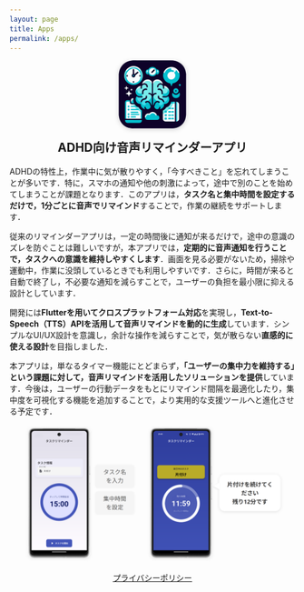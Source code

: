 ```yaml
---
layout: page
title: Apps
permalink: /apps/
---
```


<!-- アプリのアイコンを中央に表示 -->
<p align="center">
    <img src="/assets/img/apps/icon.png" alt="ADHD向け音声リマインダーアプリアイコン" width="120" height="120" style="border-radius: 24px; box-shadow: 0 2px 8px rgba(0,0,0,0.15);" />
</p>



<!-- アプリ名を大きく表示 -->
<h2 align="center" style="margin-top: 0;">ADHD向け音声リマインダーアプリ</h2>


ADHDの特性上，作業中に気が散りやすく，「今すべきこと」を忘れてしまうことが多いです．特に，スマホの通知や他の刺激によって，途中で別のことを始めてしまうことが課題となります．このアプリは，**タスク名と集中時間を設定するだけで，1分ごとに音声でリマインド**することで，作業の継続をサポートします．

従来のリマインダーアプリは，一定の時間後に通知が来るだけで，途中の意識のズレを防ぐことは難しいですが，本アプリでは，**定期的に音声通知を行うことで，タスクへの意識を維持しやすくします**．画面を見る必要がないため，掃除や運動中，作業に没頭しているときでも利用しやすいです．さらに，時間が来ると自動で終了し，不必要な通知を減らすことで，ユーザーの負担を最小限に抑える設計としています．

開発には**Flutterを用いてクロスプラットフォーム対応**を実現し，**Text-to-Speech（TTS）APIを活用して音声リマインドを動的に生成**しています．シンプルなUI/UX設計を意識し，余計な操作を減らすことで，気が散らない**直感的に使える設計**を目指しました．

本アプリは，単なるタイマー機能にとどまらず，**「ユーザーの集中力を維持する」という課題に対して，音声リマインドを活用したソリューションを提供**しています．今後は，ユーザーの行動データをもとにリマインド間隔を最適化したり，集中度を可視化する機能を追加することで，より実用的な支援ツールへと進化させる予定です．

<!-- スクリーンショットを中央に表示 -->
<p align="center">
    <img src="/assets/img/apps/screenshot.png" alt="ADHD向け音声リマインダーアプリのスクリーンショット"/>
</p>

<p align="center">
    <a href="/apps/privacy/">プライバシーポリシー</a>
</p>
<!-- <p align="center">
    <a href="https://play.google.com/store/apps/details?id=com.hocnondubito.taskreminder" target="_blank">
        <img src="https://play.google.com/intl/en_us/badges/images/generic/ja_badge_web_generic.png" alt="Google Play Store" width="200"/>
    </a>
</p> -->